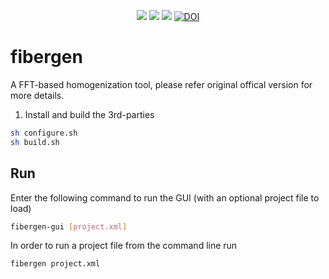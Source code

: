 <p align="center">
  <a href="LICENSE" alt="GPLv3 license"><img src="https://img.shields.io/badge/license-GPLv3-brightgreen.svg" /></a>
  <a href="#" alt="no warranty"><img src="https://img.shields.io/badge/warranty-no-red.svg" /></a>
  <a href="https://joss.theoj.org/papers/add4f02dcedfaae8f81da200000d64ee"><img src="https://joss.theoj.org/papers/add4f02dcedfaae8f81da200000d64ee/status.svg"></a>
  <a href="https://zenodo.org/badge/latestdoi/140197063"><img src="https://zenodo.org/badge/140197063.svg" alt="DOI"></a>
</p>

# fibergen

A FFT-based homogenization tool, please refer original offical version for more details.

1. Install and build the 3rd-parties
```bash
sh configure.sh
sh build.sh
```

## Run

Enter the following command to run the GUI (with an optional project file to load)
```bash
fibergen-gui [project.xml]
```
In order to run a project file from the command line run
```bash
fibergen project.xml
```
